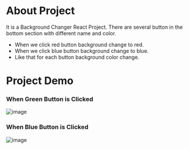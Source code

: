 # About Project
It is a Background Changer React Project. There are several button in the bottom section with different name and color. 
- When we click red button background change to red.
- When we click blue button background change to blue.
- Like that for each button background color change.

# Project Demo
### When Green Button is Clicked
 ![image](https://github.com/shyamaldas-122/Bg_Changer_React/assets/83920184/6561fb44-0e81-4f82-8a16-220080e91e2d)
### When Blue Button is Clicked
 ![image](https://github.com/shyamaldas-122/Bg_Changer_React/assets/83920184/0ef043be-10bd-49a8-9505-687dd45b4fb6)


